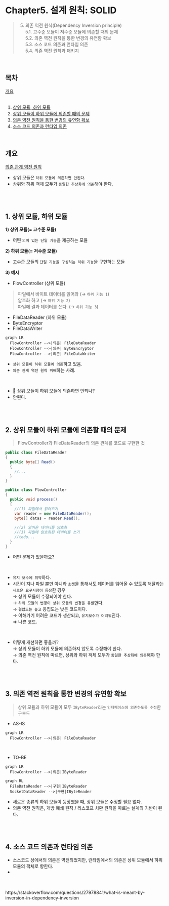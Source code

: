 # Chapter5. 설계 원칙: SOLID

> 5. 의존 역전 원칙(Dependency Inversion principle)   
5.1. 고수준 모듈이 저수준 모듈에 의존할 때의 문제   
5.2. 의존 역전 원칙을 통한 변경의 유연함 확보        
5.3. 소스 코드 의존과 런타임 의존        
5.4. 의존 역전 원칙과 패키지        

</br>

## 목차   

[개요](#개요)  
</br>
1. [상위 모듈, 하위 모듈](#1-상위-모듈-하위-모듈)  
2. [상위 모듈이 하위 모듈에 의존할 때의 문제](#2-상위-모듈이-하위-모듈에-의존할-때의-문제)  
3. [의존 역전 원칙을 통한 변경의 유연함 확보](#3-의존-역전-원칙을-통한-변경의-유연함-확보)  
4. [소스 코드 의존과 런타임 의존](#4-소스-코드-의존과-런타임-의존)  

</br> 

## 개요 	
[의존 관계 역전 원칙](https://ko.wikipedia.org/wiki/%EC%9D%98%EC%A1%B4%EA%B4%80%EA%B3%84_%EC%97%AD%EC%A0%84_%EC%9B%90%EC%B9%99)  

- 상위 모듈은 `하위 모듈에 의존하면 안된다`.   
- 상위와 하위 객체 모두가 `동일한 추상화에 의존`해야 한다.   

</br>
</br>

## 1. 상위 모듈, 하위 모듈 
**1) 상위 모듈(= 고수준 모듈)**   
- 어떤 `의미 있는 단일 기능`을 제공하는 모듈  

**2) 하위 모듈(= 저수준 모듈)**   
- 고수준 모듈의 `단일 기능을 구성하는 하위 기능`을 구현하는 모듈  

**3) 예시** 
- FlowController (상위 모듈) 
>파일에서 바이트 데이터를 읽어와 (→ `하위 기능 1`)  
>암호화 하고  (→ `하위 기능 2`)   
>파일에 결과 데이터를 쓴다.    (→ `하위 기능 3`)   

- FileDataReader (하위 모듈)  
- ByteEncryptor   
- FileDataWriter   

```mermaid 
graph LR
  FlowController -->|의존| FileDataReader
  FlowController -->|의존| ByteEncryptor
  FlowController -->|의존| FileDataWriter
```
- `상위 모듈이 하위 모듈에 의존`하고 있음.   
- `의존 관계 역전 원칙 위배`하는 사례.   

</br>

- 🙋 상위 모듈이 하위 모듈에 의존하면 안되나?
- 안된다.   

</br>
</br>

## 2. 상위 모듈이 하위 모듈에 의존할 때의 문제 

> FlowController과 FileDataReader의 의존 관계를 코드로 구현한 것  

```c#
public class FileDataReader
{
  public byte[] Read()
  {
    //...
  }
}

public class FlowController 
{
  public void process()
  {
    //(1) 파일에서 읽어오기
    var reader = new FileDataReader();
    byte[] datas = reader.Read();
    
    //(2) 읽어온 데이터를 암호화 
    //(3) 파일에 암호화된 데이터를 쓰기
    //todo...
  }
}
```

- 어떤 문제가 있을까요?  

</br>

- `유지 보수에 취약`하다.    
- 시간이 지나 파일 뿐만 아니라 `소켓`을 통해서도 데이터를 읽어올 수 있도록 해달라는 `새로운 요구사항이 등장`한 경우   
→ 상위 모듈이 수정되어야 한다.  
→ `하위 모듈의 변경이 상위 모듈의 변경을 유발`한다.    
→ `결합도는 높고` 응집도는 낮은 코드이다.  
→ 이해가기 어려운 코드가 생산되고, `유지보수가 어려워`진다.     
⇒ 나쁜 코드.     
  
</br>

- 어떻게 개선하면 좋을까❔  
→ 상위 모듈이 하위 모듈에 의존하지 않도록 수정해야 한다.  
→ 의존 역전 원칙에 따르면, 상위와 하위 객체 모두가 `동일한 추상화에 의존`해야 한다.   

</br>
</br>

## 3. 의존 역전 원칙을 통한 변경의 유연함 확보  
> 상위 모듈과 하위 모듈이 모두 `IByteReader`라는 `인터페이스에 의존하도록 수정`한 구조도  
- AS-IS  
```mermaid 
graph LR
  FlowController -->|의존| FileDataReader
```

</br>  

- TO-BE
```mermaid 
graph LR
  FlowController -->|의존|IByteReader  
```

```mermaid 
graph RL 
  FileDataReader -->|구현|IByteReader  
  SocketDataReader -->|구현|IByteReader  
```
- 새로운 종류의 하위 모듈이 등장했을 때, 상위 모듈은 수정할 필요 없다.  
- 의존 역전 원칙은, 개방 폐쇄 원칙 / 리스코프 치환 원칙을 따르는 설계의 기반이 된다.       

</br>
</br>

## 4. 소스 코드 의존과 런타임 의존  

- 소스코드 상에서의 의존은 역전되었지만, 런타임에서의 의존은 상위 모듈에서 하위 모듈의 객체로 향한다.  
- 


</br>
</br>
https://stackoverflow.com/questions/27978841/what-is-meant-by-inversion-in-dependency-inversion



